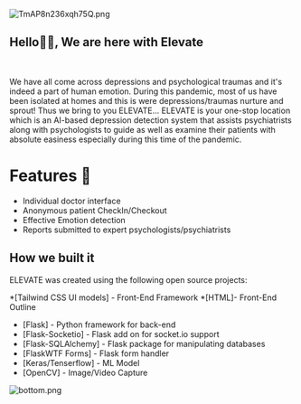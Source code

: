 ![TmAP8n236xqh75Q.png](https://i.loli.net/2020/07/13/OiwrC2KRZNPA9cJ.png)
### <h2>Hello🙏🏻, We are here with Elevate
  </br>



We have all come across depressions and psychological traumas and it's indeed a part of human emotion. During this pandemic, most of us have been isolated at homes and this is were depressions/traumas nurture and sprout! Thus we bring to you ELEVATE...
ELEVATE is your one-stop location which is an AI-based depression detection system that assists psychiatrists along with psychologists to guide as well as examine their patients with absolute easiness especially during this time of the pandemic.

# Features :raised_hands:
  - Individual doctor interface
  - Anonymous patient CheckIn/Checkout
  - Effective Emotion detection
  - Reports submitted to expert psychologists/psychiatrists

## How we built it

ELEVATE was created using the following open source projects:

*[Tailwind CSS UI models] - Front-End Framework
*[HTML]- Front-End Outline
* [Flask]                     - Python framework for back-end
* [Flask-Socketio]            - Flask add on for socket.io support
* [Flask-SQLAlchemy]          - Flask package for manipulating databases
* [FlaskWTF Forms]            - Flask form handler
* [Keras/Tenserflow]   - ML Model
* [OpenCV]             - Image/Video Capture


![bottom.png](https://i.loli.net/2020/07/12/b3grZD6LFseGuUP.png)
